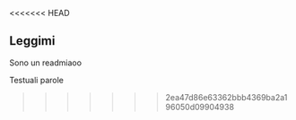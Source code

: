 <<<<<<< HEAD
## Leggimi
Sono un readmiaoo

Testuali parole
>>>>>>> 2ea47d86e63362bbb4369ba2a196050d09904938
